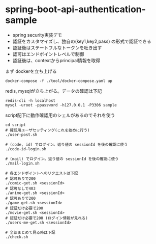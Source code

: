 # spring-boot-api-authentication-sample

- spring security実装デモ
- 認証をカスタマイズし、独自の(key1,key2,pass) の形式で認証できる
- 認証後はステートフルなトークンを吐き出す
- 認可はエンドポイントレベルで制御
- 認証後は、contextからprincipal情報を取得

まず dockerを立ち上げる
```shell
docker-compose -f ./tool/docker-compose.yaml up
```

redis, mysqlが立ち上がる。データの確認は下記
```shell
redis-cli -h localhost
mysql -uroot -ppassword -h127.0.0.1 -P3306 sample
```

script配下に動作確認用のシェルがあるのでそれを使う
```shell
cd script
# 確認用ユーザセッティング(これを始めに行う)
./user-post.sh

# (code, id) でログイン。返り値の sessionId を後の確認に使う
./code-id-login.sh

# (mail) でログイン。返り値の sessionId を後の確認に使う
./mail-login.sh

# 各エンドポイントへのリクエストは下記
# 認可ありで200
./comic-get.sh <sessionId>
# 認可なしで403
./anime-get.sh <sessionId>
# 認可ありで200
./game-get.sh <sessionId>
# 認証だけ必要で200
./movie-get.sh <sessionId>
# 認証だけ必要で200 (ログイン情報が見れる)
./users-me-get.sh <sessionId> 

# 全部まとめて見る時は下記
./check.sh
```
